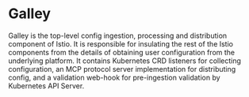 # Galley

Galley is the top-level config ingestion, processing and distribution component of
Istio. It is responsible for insulating the rest of the Istio components from the
details of obtaining user configuration from the underlying platform. It contains 
Kubernetes CRD listeners for collecting configuration, an MCP protocol server
implementation for distributing config, and a validation web-hook for pre-ingestion 
validation by Kubernetes API Server.
